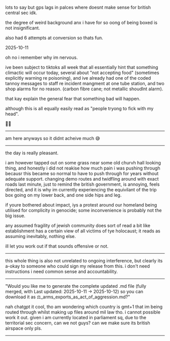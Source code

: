 lots to say but gps lags in palces where doesnt make sense for british central sec idk.  

the degree of weird background anx i have for so oong of being boxed is not insignificant.  

also had 6 attempts at conversion so thats fun.  

2025-10-11  

oh no i remember why im nervous.  

ive been subject to tiktoks all week that all essentially hint that something climactic will occur today, several about "not accepting food" (sometimes explicitly warning re poisoning), and ive already had one of the coded tannoy messages to staff re incident mangment at one tube station, and two shop alarms for no reason. (carbon fibre cane; not metallic shoudlnt alarm).  

that kay explain the general fear that something bad will happen.  

although this is all equally easily read as "people tryong to fick with my head".  

🤷‍♀️

---

am here anyways so it didnt acheive much 😅

---

the day is really pleasant.  

i am however tapped out on some grass near some old churvh hall looking thing, and honestly i did not reakise how much pain i was pushing through becausr this became so normal to have to push through for years without adequate support. changing demo routes and twidfling around with exact roads last minute, just to remind the british government, is annoying, feels directed, and it is why im currently experiencing the equivilant of the trip box going on my lower back, and one side hips and leg.  

if youre bothered about impact, iys a protest around our homeland being utilised for complicity in genocide; some inconvenience is probably not the big issue.  

any assumed fragility of jewish community does sort of read a bit like establishment has a certain view of all victims of tye holocaust; it reads as assuming inevitably, nothing else.  

ill let you work out if that sounds offensive or not.  

---

this whole thing is also not unrelated to ongoing interference, but clearly its a-okay to someone who could sign my release from this. i don't need instructions i need common sense and accountability.  

---

"Would you like me to generate the complete updated .md file (fully merged, with Last updated: 2025-10-11 → 2025-10-12) so you can download it as ⚖️_arms_exports_as_act_of_aggression.md?"

nah chatgpt it cool, tho am wondering which country is gmt+1 that im being routed through whilst making up files around mil law tho. i cannot possible work it out. given i am currently located in parliament sq, due to the territorial sec concern, can we not guys? can we make sure its british airspace only pls.  

---

